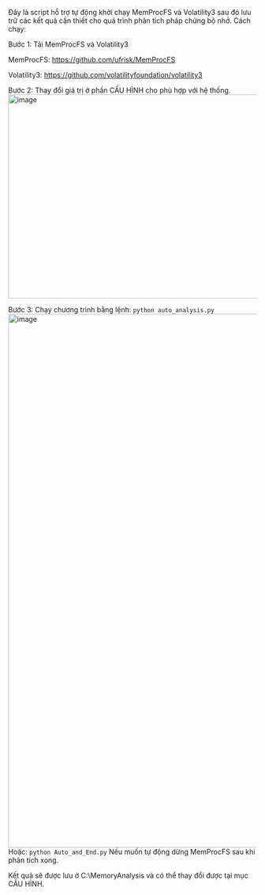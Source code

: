 Đây là script hỗ trợ tự động khởi chạy MemProcFS và Volatility3 sau đó lưu trữ các kết quả cần thiết cho quá trình phân tích pháp chứng bộ nhớ. 
Cách chạy: 

Bước 1: Tải MemProcFS và Volatility3

MemProcFS: https://github.com/ufrisk/MemProcFS

Volatility3: https://github.com/volatilityfoundation/volatility3

Bước 2: Thay đổi giá trị ở phần CẤU HÌNH cho phù hợp với hệ thống.
<img width="1017" height="413" alt="image" src="https://github.com/user-attachments/assets/91255a0a-099d-4ccf-be01-aa072df0872b" />

Bước 3: Chạy chương trình bằng lệnh: 
```python auto_analysis.py```
<img width="1920" height="1080" alt="image" src="https://github.com/user-attachments/assets/057fac96-b7ae-49e0-967c-343b33335f9c" />
Hoặc:
```python Auto_and_End.py```
Nếu muốn tự động dừng MemProcFS sau khi phân tích xong.

Kết quả sẽ được lưu ở C:\MemoryAnalysis và có thể thay đổi được tại mục CẤU HÌNH.

